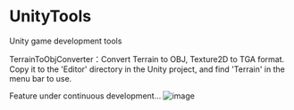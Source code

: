 # UnityTools
Unity game development tools

TerrainToObjConverter：Convert Terrain to OBJ, Texture2D to TGA format.
Copy it to the 'Editor' directory in the Unity project, and find 'Terrain' in the menu bar to use.

Feature under continuous development...
![image](https://github.com/springcell/UnityTools/assets/62659822/19299b6f-d64c-4243-bcfa-4f30831f7138)
